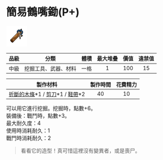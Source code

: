 # 簡易鶴嘴鋤(P+)

![img](images/item_pic_JYHZC.png)

|品級|分類|體積|最大堆疊|價值|違禁值|
|:--:|:--:|:--:|:--:|:--:|:--:|
|中級|挖掘工具、武器、材料|一格|1|100|15|

|製作材料|製作時間|花費精力|
|:--:|:--:|:--:|
|[折斷的木條](159-折斷的木條.md)\*1 / [剪刀](152-剪刀.md)\*1 / [鞋帶](124-鞋帶.md)\*2|40|10|

可以用它進行挖掘。挖掘時，點數+6。\
裝備後：戰鬥時，點數+3。\
最大耐久度：4\
使用時消耗耐久：1\
戰鬥時消耗耐久：2

> 看看它的造型！真可惜這裡沒有變異者，或是喪尸。
